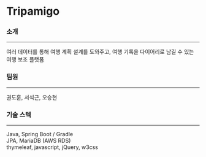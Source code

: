 # Tripamigo
### 소개   
---
  여러 데이터를 통해 여행 계획 설계를 도와주고, 여행 기록을 다이어리로 남길 수 있는 여행 보조 플랫폼    
    
    
    
### 팀원   
---
  권도훈, 서석근, 오승현   
   
   
   
### 기술 스텍   
---
  Java, Spring Boot / Gradle   
  JPA, MariaDB (AWS RDS)   
  thymeleaf, javascript, jQuery, w3css   
